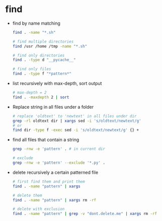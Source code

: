 # find

* find by name matching

  ```bash
  find . -name "*.sh"
  
  # find multiple directories
  find /usr /home /tmp -name "*.sh" 
  
  # find only directories
  find . -type d "__pycache__"
  
  # find only files
  find . -type f "*pattern*"
  ```

  

* list recursively with max-depth, sort output

  ```bash
  # max-depth = 2
  find . -maxdepth 2 | sort
  ```


* Replace string in all files under a folder

  ```bash
  # replace 'oldtext' to 'newtext' in all files under dir
  grep -rl oldtext dir | xargs sed -i 's/oldtext/newtext/g'
  # or
  find dir -type f -exec sed -i 's/oldtext/newtext/g' {} +
  ```

  

* find all files that contain a string

  ```bash
  grep -rnw -e 'pattern' . # in current dir
  
  # exclude
  grep -rnw -e 'pattern' --exclude '*.py' .
  ```

  

* delete recursively a certain patterned file

  ```sh
  # first find them and print them
  find . -name "pattern" | xargs
  
  # delete them
  find . -name "pattern" | xargs rm -rf
  
  # delete with exclusion
  find . -name "pattern" | grep -v "dont.delete.me" | xargs rm -rf
  
  ```

  
